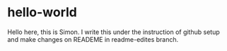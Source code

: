 # hello-world


Hello here, this is Simon. I write this under the instruction of github setup and make changes on READEME in readme-edites branch.
